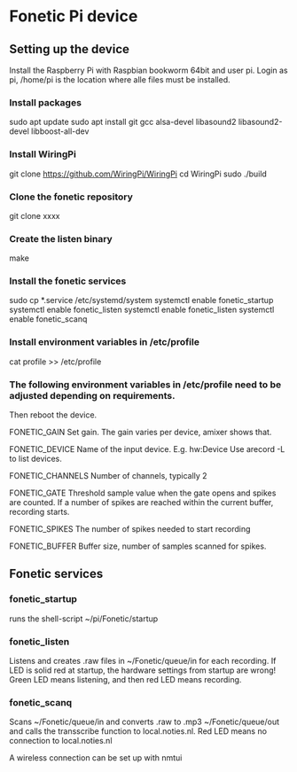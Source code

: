 # Fonetic Pi device

## Setting up the device
Install the Raspberry Pi with Raspbian bookworm 64bit and user pi.
Login as pi, /home/pi is the location where alle files must be installed.

### Install packages
sudo apt update
sudo apt install git gcc alsa-devel libasound2 libasound2-devel libboost-all-dev

### Install WiringPi
git clone https://github.com/WiringPi/WiringPi
cd WiringPi
sudo ./build

### Clone the fonetic repository
git clone xxxx

### Create the listen binary
make

### Install the fonetic services
sudo cp *.service /etc/systemd/system
systemctl enable fonetic_startup 
systemctl enable fonetic_listen
systemctl enable fonetic_listen
systemctl enable fonetic_scanq

### Install environment variables in /etc/profile
cat profile >> /etc/profile

### The following environment variables in /etc/profile need to be adjusted depending on requirements.
Then reboot the device.

FONETIC_GAIN
Set gain. The gain varies per device, amixer shows that.

FONETIC_DEVICE
Name of the input device. E.g. hw:Device
Use arecord -L to list devices.

FONETIC_CHANNELS
Number of channels, typically 2

FONETIC_GATE
Threshold sample value when the gate opens and spikes are counted. If a number of spikes are reached within the current buffer, recording starts.

FONETIC_SPIKES
The number of spikes needed to start recording

FONETIC_BUFFER
Buffer size, number of samples scanned for spikes.

## Fonetic services

### fonetic_startup
runs the shell-script ~/pi/Fonetic/startup

### fonetic_listen 
Listens and creates .raw files in ~/Fonetic/queue/in for each recording.
If LED is solid red at startup, the hardware settings from startup are wrong!
Green LED means listening, and then red LED means recording.

### fonetic_scanq
Scans ~/Fonetic/queue/in and converts .raw to .mp3 ~/Fonetic/queue/out and calls the transscribe function to local.noties.nl.
Red LED means no connection to local.noties.nl

A wireless connection can be set up with nmtui
